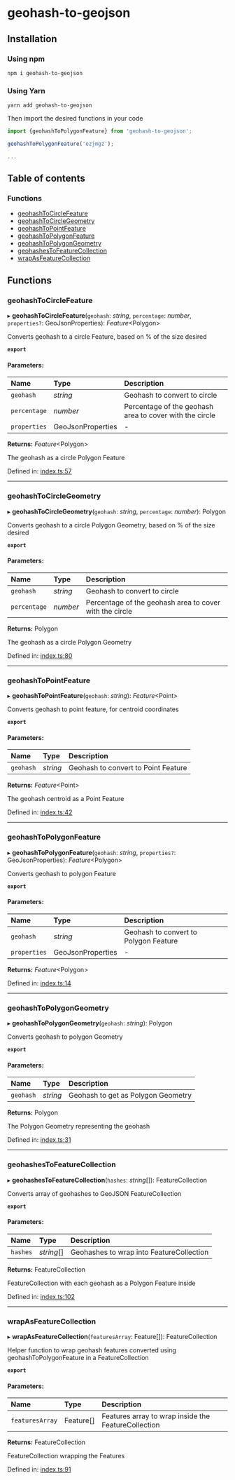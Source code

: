 # geohash-to-geojson

## Installation

### Using npm

`npm i geohash-to-geojson`

### Using Yarn

`yarn add geohash-to-geojson`

Then import the desired functions in your code

```javascript
import {geohashToPolygonFeature} from 'geohash-to-geojson';

geohashToPolygonFeature('ezjmgz');

...
```

## Table of contents

### Functions

- [geohashToCircleFeature](#geohashtocirclefeature)
- [geohashToCircleGeometry](#geohashtocirclegeometry)
- [geohashToPointFeature](#geohashtopointfeature)
- [geohashToPolygonFeature](#geohashtopolygonfeature)
- [geohashToPolygonGeometry](#geohashtopolygongeometry)
- [geohashesToFeatureCollection](#geohashestofeaturecollection)
- [wrapAsFeatureCollection](#wrapasfeaturecollection)

## Functions

### geohashToCircleFeature

▸ **geohashToCircleFeature**(`geohash`: _string_, `percentage`: _number_, `properties?`: GeoJsonProperties): _Feature_<Polygon\>

Converts geohash to a circle Feature, based on % of the size desired

**`export`**

#### Parameters:

| Name         | Type              | Description                                             |
| :----------- | :---------------- | :------------------------------------------------------ |
| `geohash`    | _string_          | Geohash to convert to circle                            |
| `percentage` | _number_          | Percentage of the geohash area to cover with the circle |
| `properties` | GeoJsonProperties | -                                                       |

**Returns:** _Feature_<Polygon\>

The geohash as a circle Polygon Feature

Defined in: [index.ts:57](https://github.com/alrico88/geohash-to-geojson/blob/966a2a0/src/index.ts#L57)

---

### geohashToCircleGeometry

▸ **geohashToCircleGeometry**(`geohash`: _string_, `percentage`: _number_): Polygon

Converts geohash to a circle Polygon Geometry, based on % of the size desired

**`export`**

#### Parameters:

| Name         | Type     | Description                                             |
| :----------- | :------- | :------------------------------------------------------ |
| `geohash`    | _string_ | Geohash to convert to circle                            |
| `percentage` | _number_ | Percentage of the geohash area to cover with the circle |

**Returns:** Polygon

The geohash as a circle Polygon Geometry

Defined in: [index.ts:80](https://github.com/alrico88/geohash-to-geojson/blob/966a2a0/src/index.ts#L80)

---

### geohashToPointFeature

▸ **geohashToPointFeature**(`geohash`: _string_): _Feature_<Point\>

Converts geohash to point feature, for centroid coordinates

**`export`**

#### Parameters:

| Name      | Type     | Description                         |
| :-------- | :------- | :---------------------------------- |
| `geohash` | _string_ | Geohash to convert to Point Feature |

**Returns:** _Feature_<Point\>

The geohash centroid as a Point Feature

Defined in: [index.ts:42](https://github.com/alrico88/geohash-to-geojson/blob/966a2a0/src/index.ts#L42)

---

### geohashToPolygonFeature

▸ **geohashToPolygonFeature**(`geohash`: _string_, `properties?`: GeoJsonProperties): _Feature_<Polygon\>

Converts geohash to polygon Feature

**`export`**

#### Parameters:

| Name         | Type              | Description                           |
| :----------- | :---------------- | :------------------------------------ |
| `geohash`    | _string_          | Geohash to convert to Polygon Feature |
| `properties` | GeoJsonProperties | -                                     |

**Returns:** _Feature_<Polygon\>

Defined in: [index.ts:14](https://github.com/alrico88/geohash-to-geojson/blob/966a2a0/src/index.ts#L14)

---

### geohashToPolygonGeometry

▸ **geohashToPolygonGeometry**(`geohash`: _string_): Polygon

Converts geohash to polygon Geometry

**`export`**

#### Parameters:

| Name      | Type     | Description                        |
| :-------- | :------- | :--------------------------------- |
| `geohash` | _string_ | Geohash to get as Polygon Geometry |

**Returns:** Polygon

The Polygon Geometry representing the geohash

Defined in: [index.ts:31](https://github.com/alrico88/geohash-to-geojson/blob/966a2a0/src/index.ts#L31)

---

### geohashesToFeatureCollection

▸ **geohashesToFeatureCollection**(`hashes`: _string_[]): FeatureCollection

Converts array of geohashes to GeoJSON FeatureCollection

**`export`**

#### Parameters:

| Name     | Type       | Description                              |
| :------- | :--------- | :--------------------------------------- |
| `hashes` | _string_[] | Geohashes to wrap into FeatureCollection |

**Returns:** FeatureCollection

FeatureCollection with each geohash as a Polygon Feature inside

Defined in: [index.ts:102](https://github.com/alrico88/geohash-to-geojson/blob/966a2a0/src/index.ts#L102)

---

### wrapAsFeatureCollection

▸ **wrapAsFeatureCollection**(`featuresArray`: Feature[]): FeatureCollection

Helper function to wrap geohash features converted using geohashToPolygonFeature in a FeatureCollection

**`export`**

#### Parameters:

| Name            | Type      | Description                                         |
| :-------------- | :-------- | :-------------------------------------------------- |
| `featuresArray` | Feature[] | Features array to wrap inside the FeatureCollection |

**Returns:** FeatureCollection

FeatureCollection wrapping the Features

Defined in: [index.ts:91](https://github.com/alrico88/geohash-to-geojson/blob/966a2a0/src/index.ts#L91)
